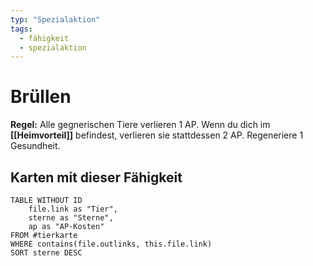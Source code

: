 ```yaml
---
typ: "Spezialaktion"
tags:   
  - fähigkeit
  - spezialaktion
---  
```


# Brüllen
**Regel:** Alle gegnerischen Tiere verlieren 1 AP. Wenn du dich im **[[Heimvorteil]]** befindest, verlieren sie stattdessen 2 AP. Regeneriere 1 Gesundheit.

## Karten mit dieser Fähigkeit  
```dataview 
TABLE WITHOUT ID   
	file.link as "Tier",   
	sterne as "Sterne",   
	ap as "AP-Kosten" 
FROM #tierkarte 
WHERE contains(file.outlinks, this.file.link) 
SORT sterne DESC
